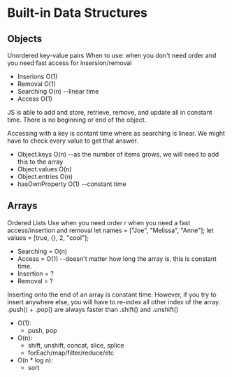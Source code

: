 # Built-in Data Structures

## Objects
Unordered key-value pairs
When to use: when you don't need order and you need fast access for insersion/removal
* Inserions O(1)
* Removal O(1)
* Searching O(n) --linear time
* Access O(1)

JS is able to add and store, retrieve, remove, and update all in constant time. There is no beginning or end of the object.

Accessing with a key is contant time where as searching is linear. We might have to check every value to get that answer. 

* Object.keys O(n) --as the number of items grows, we will need to add this to the array
* Object.values O(n)
* Object.entries O(n)
* hasOwnProperty O(1) --constant time

## Arrays
Ordered Lists
Use when you need order r when you need a fast access/insertion and removal
let names = ["Joe", "Melissa", "Anne"];
let values = [true, {}, 2, "cool"];

* Searching = O(n)
* Access = O(1) --doesn't matter how long the array is, this is constant time. 
* Insertion = ? 
* Removal = ?

Inserting onto the end of an array is constant time. However, if you try to insert anywhere else, you will have to re-index all other index of the array. .push() + .pop() are always faster than .shift() and .unshift() 

* O(1): 
	- push, pop
* O(n): 
	- shift, unshift, concat, slice, splice
	- forEach/map/filter/reduce/etc
* O(n * log n): 
	- sort
